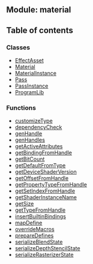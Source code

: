 ## Module: material


<div class="table-of-content">
<h2> Table of contents </h2>


### Classes

- [EffectAsset](docs/en/material/Class/EffectAsset.md)
- [Material](docs/en/material/Class/Material.md)
- [MaterialInstance](docs/en/material/Class/MaterialInstance.md)
- [Pass](docs/en/material/Class/Pass.md)
- [PassInstance](docs/en/material/Class/PassInstance.md)
- [ProgramLib](docs/en/material/Class/ProgramLib.md)


### Functions

- [customizeType](docs/en/material/Function/customizeType.md)
- [dependencyCheck](docs/en/material/Function/dependencyCheck.md)
- [genHandle](docs/en/material/Function/genHandle.md)
- [genHandles](docs/en/material/Function/genHandles.md)
- [getActiveAttributes](docs/en/material/Function/getActiveAttributes.md)
- [getBindingFromHandle](docs/en/material/Function/getBindingFromHandle.md)
- [getBitCount](docs/en/material/Function/getBitCount.md)
- [getDefaultFromType](docs/en/material/Function/getDefaultFromType.md)
- [getDeviceShaderVersion](docs/en/material/Function/getDeviceShaderVersion.md)
- [getOffsetFromHandle](docs/en/material/Function/getOffsetFromHandle.md)
- [getPropertyTypeFromHandle](docs/en/material/Function/getPropertyTypeFromHandle.md)
- [getSetIndexFromHandle](docs/en/material/Function/getSetIndexFromHandle.md)
- [getShaderInstanceName](docs/en/material/Function/getShaderInstanceName.md)
- [getSize](docs/en/material/Function/getSize.md)
- [getTypeFromHandle](docs/en/material/Function/getTypeFromHandle.md)
- [insertBuiltinBindings](docs/en/material/Function/insertBuiltinBindings.md)
- [mapDefine](docs/en/material/Function/mapDefine.md)
- [overrideMacros](docs/en/material/Function/overrideMacros.md)
- [prepareDefines](docs/en/material/Function/prepareDefines.md)
- [serializeBlendState](docs/en/material/Function/serializeBlendState.md)
- [serializeDepthStencilState](docs/en/material/Function/serializeDepthStencilState.md)
- [serializeRasterizerState](docs/en/material/Function/serializeRasterizerState.md)

</div>
